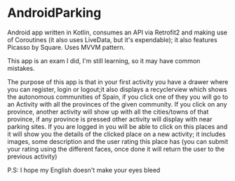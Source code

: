 # AndroidParking
Android app written in Kotlin, consumes an API via Retrofit2 and making use of Coroutines (it also uses LiveData, but it's expendable); it also features Picasso by Square. Uses MVVM pattern.

This app is an exam I did, I'm still learning, so it may have common mistakes.

The purpose of this app is that in your first activity you have a drawer where you can register, login or logout;it also displays a 
recyclerview which shows the autonomous communities of Spain, if you click one of they you will go to an Activity with all the provinces 
of the given community. If you click on any province, another activity will show up with all the cities/towns of that province, 
if any province is pressed other activity will display with near parking sites. If you are logged in you will be able to click on this 
places and it will show you the details of the clicked place on a new activity; it includes images, some description and the user rating 
this place has (you can submit your rating using the different faces, once done it will return the user to the previous activity)

P.S: I hope my English doesn't make your eyes bleed
